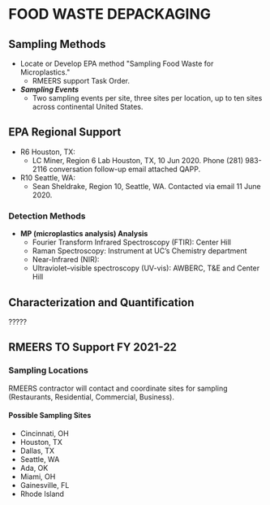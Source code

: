 # FOOD WASTE DEPACKAGING

## Sampling Methods

* Locate or Develop EPA method "Sampling Food Waste for Microplastics."
  * RMEERS support Task Order.
* **_Sampling Events_**
  * Two sampling events per site, three sites per location, up to ten sites across continental United States.

## EPA Regional Support

* R6 Houston, TX:
  * LC Miner, Region 6 Lab Houston, TX, 10 Jun 2020. Phone (281) 983-2116 conversation follow-up email attached QAPP.
* R10 Seattle, WA:
  * Sean Sheldrake, Region 10, Seattle, WA. Contacted via email 11 June 2020.

### Detection Methods

* **MP (microplastics analysis) Analysis**
  * Fourier Transform Infrared Spectroscopy (FTIR): Center Hill
  * Raman Spectroscopy: Instrument at UC’s Chemistry department
  * Near-Infrared (NIR):
  * Ultraviolet–visible spectroscopy (UV-vis): AWBERC, T&E and Center Hill

## Characterization and Quantification

?????

## RMEERS TO Support FY 2021-22

### Sampling Locations

RMEERS contractor will contact and coordinate sites for sampling (Restaurants, Residential, Commercial, Business).

#### Possible Sampling Sites

* Cincinnati, OH
* Houston, TX
* Dallas, TX
* Seattle, WA
* Ada, OK
* Miami, OH
* Gainesville, FL
* Rhode Island
